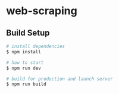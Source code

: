 # web-scraping

## Build Setup

```bash
# install dependencies
$ npm install

# how to start
$ npm run dev

# build for production and launch server
$ npm run build

```
